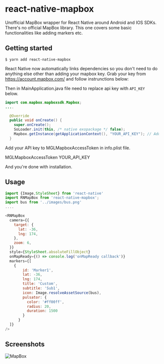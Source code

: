 # react-native-mapbox

Unofficial MapBox wrapper for React Native around Android and IOS SDKs. There's no official MapBox library. This one covers some basic functionalities like adding markers etc.

## Getting started

`$ yarn add react-native-mapbox`

React Native now automatically links dependencies so you don't need to do anything else other than adding your mapbox key. Grab your key from https://account.mapbox.com/ and follow instrunctions below:

Then in MainApplication.java file need to replace api key with `API_KEY` below.

```java
import com.mapbox.mapboxsdk.Mapbox;
....

  @Override
  public void onCreate() {
    super.onCreate();
    SoLoader.init(this, /* native exopackage */ false);
    Mapbox.getInstance(getApplicationContext(), "YOUR_API_KEY"); // Add this line
  }

```

Add your API key to MGLMapboxAccessToken in info.plist file.

<key>MGLMapboxAccessToken</key>
<string>YOUR_API_KEY</string>

And you're done with installation.


## Usage
```javascript
import {Image,StyleSheet} from 'react-native'
import RNMapBox from 'react-native-mapbox';
import bus from '../images/bus.png'
....

<RNMapBox
  camera={{
    target: {
      lat: -36,
      lng: 174,
    },
    zoom: 6,
  }}
  style={StyleSheet.absoluteFillObject}
  onMapReady={() => console.log('onMapReady callback')}
  markers={[
    {
        id: 'Marker1',
        lat: -36,
        lng: 174,
        title: 'Custom',
        subtitle: 'Sub1',
        icon: Image.resolveAssetSource(bus),
        pulsator: {
          color: '#ff00ff',
          radius: 20,
          duration: 1500
        }
      }
  ]}
/>
```

## Screenshots
![MapBox](https://raw.githubusercontent.com/aliustaoglu/react-native-mapbox/master/RNMapBoxExample/screenshots/screenshot.png)
